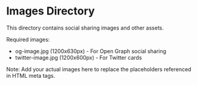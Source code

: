# Images Directory

This directory contains social sharing images and other assets.

Required images:
- og-image.jpg (1200x630px) - For Open Graph social sharing
- twitter-image.jpg (1200x600px) - For Twitter cards

Note: Add your actual images here to replace the placeholders referenced in HTML meta tags.
